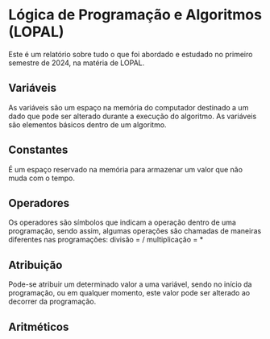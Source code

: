 
# Lógica de Programação e Algoritmos (LOPAL)

Este é um relatório sobre tudo o que foi abordado e estudado no primeiro semestre de 2024, na matéria de LOPAL.

## Variáveis
As variáveis são um espaço na memória do computador destinado a um dado que pode ser alterado durante a execução do algoritmo. As variáveis são elementos básicos dentro de um algoritmo.
## Constantes
É um espaço reservado na memória para armazenar um valor que não muda com o tempo.
## Operadores
Os operadores são símbolos que indicam a operação dentro de uma programação, sendo assim, algumas operações são chamadas de maneiras diferentes nas programações: 
divisão = /
multiplicação = *
## Atribuição
Pode-se atribuir um determinado valor a uma variável, sendo no início da programação, ou em qualquer momento, este valor pode ser alterado ao decorrer da programação.
## Aritméticos